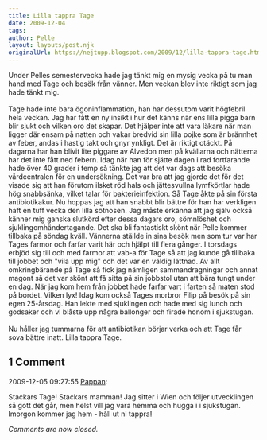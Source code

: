 ```yaml
---
title: Lilla tappra Tage
date: 2009-12-04
tags: 	
author: Pelle
layout: layouts/post.njk
originalUrl: https://nejtupp.blogspot.com/2009/12/lilla-tappra-tage.html
---
```


Under Pelles semestervecka hade jag tänkt mig en mysig vecka på tu man hand med Tage och besök från vänner. Men veckan blev inte riktigt som jag hade tänkt mig.<br><br>Tage hade inte bara ögoninflammation, han har dessutom varit högfebril hela veckan. Jag har fått en ny insikt i hur det känns när ens lilla pigga barn blir sjukt och vilken oro det skapar. Det hjälper inte att vara läkare när man ligger där ensam på natten och vakar bredvid sin lilla pojke som är brännhet av feber, andas i hastig takt och gnyr ynkligt. Det är riktigt otäckt. På dagarna har han blivit lite piggare av Alvedon men på kvällarna och nätterna har det inte fått ned febern. Idag när han för sjätte dagen i rad fortfarande hade över 40 grader i temp så tänkte jag att det var dags att besöka vårdcentralen för en undersökning. Det var bra att jag gjorde det för det visade sig att han förutom ilsket röd hals och jättesvullna lymfkörtlar hade hög snabbsänka, vilket talar för bakterieinfektion. Så Tage åkte på sin första antibiotikakur. Nu hoppas jag att han snabbt blir bättre för han har verkligen haft en tuff vecka den lilla sötnosen. Jag måste erkänna att jag själv också känner mig ganska slutkörd efter dessa dagars oro, sömnlöshet och sjuklingomhändertagande. Det ska bli fantastiskt skönt när Pelle kommer tillbaka på söndag kväll. Vännerna ställde in sina besök men som tur var har Tages farmor och farfar varit här och hjälpt till flera gånger. I torsdags erbjöd sig till och med farmor att vab-a för Tage så att jag kunde gå tillbaka till jobbet och "vila upp mig" och det var en väldig lättnad. Av allt omkringbärande på Tage så fick jag nämligen sammandragningar och annat magont så det var skönt att få sitta på sin jobbstol utan att bära tungt under en dag. När jag kom hem från jobbet hade farfar vart i farten så maten stod på bordet. Vilken lyx! Idag kom också Tages morbror Filip på besök på sin egen 25-årsdag. Han lekte med sjuklingen och hade med sig lunch och godsaker och vi blåste upp några ballonger och firade honom i sjukstugan.<br><br>Nu håller jag tummarna för att antibiotikan börjar verka och att Tage får sova bättre inatt. Lilla tappra Tage.

<div class="comments">
	<div class="comments-header"><h2>1 Comment</h2></div>
	<div class="comments-body">
			<div class="comment" id="comment-2898592908335994982">
				<p class="comment-header">
					<date datetime="2009-12-05T09:27:55.333+01:00">2009-12-05 09:27:55</date> 
					<a href="https://www.blogger.com/profile/02900993942775660627" rel="nofollow">Pappan</a>:
				</p>
				<div class="comment-content"><p>Stackars Tage! Stackars mamman! Jag sitter i Wien och följer utvecklingen så gott det går, men helst vill jag vara hemma och hugga i i sjukstugan. Imorgon kommer jag hem - håll ut ni tappra!</p></div>
				<div class="comment-footer"></div>
			</div></div>
	<p class="comments-footer"><em>Comments are now closed.</em></p>
</div>